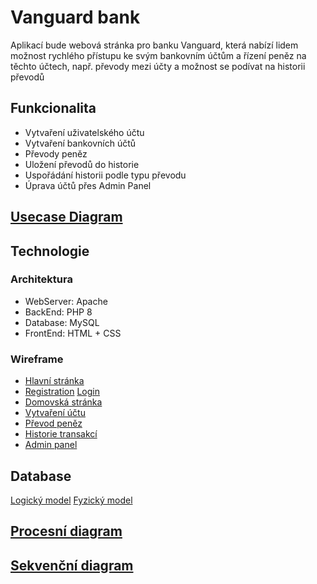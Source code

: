 # Vanguard bank

Aplikací bude webová stránka pro banku Vanguard, která nabízí lidem možnost rychlého přístupu ke svým bankovním účtům a řízení peněz na těchto účtech, např. převody mezi účty a možnost se podívat na historii převodů

## Funkcionalita

- Vytvaření uživatelského účtu
- Vytvaření bankovních účtů
- Převody peněz
- Uložení převodů do historie
- Uspořádání historii podle typu převodu
- Úprava účtů přes Admin Panel

## [Usecase Diagram](https://drive.google.com/file/d/1FOkuUf0Evnz_JOKbbyqEeEO3GVVSDAFS/view?pli=1)

## Technologie

### Architektura
- WebServer: Apache
- BackEnd: PHP 8
- Database: MySQL
- FrontEnd: HTML + CSS

### Wireframe

- [Hlavní stránka](https://cdn.discordapp.com/attachments/727912939444502538/1099406402532946011/Main_page.png)
- [Registration](https://cdn.discordapp.com/attachments/727912939444502538/1099406403086581780/Registration.png) [Login](https://cdn.discordapp.com/attachments/727912939444502538/1099406402130280488/Login.png)
- [Domovská stránka](https://cdn.discordapp.com/attachments/727912939444502538/1099406401517924553/Home_page.png)
- [Vytvaření účtu](https://cdn.discordapp.com/attachments/727912939444502538/1099406402809778236/New_account.png)
- [Převod peněz](https://cdn.discordapp.com/attachments/727912939444502538/1099406403359223888/Send_money.png)
- [Historie transakcí](https://cdn.discordapp.com/attachments/727912939444502538/1099406401173979196/History.png)
- [Admin panel](https://cdn.discordapp.com/attachments/727912939444502538/1099406400905564382/Admin_panel.png)

## Database

[Logický model](https://cdn.discordapp.com/attachments/727912939444502538/1102282152068001885/image.png)
[Fyzický model](https://cdn.discordapp.com/attachments/727912939444502538/1102282286428344380/image.png)

## [Procesní diagram](https://cdn.discordapp.com/attachments/727912939444502538/1102278726206640298/image.png)
## [Sekvenční diagram](https://cdn.discordapp.com/attachments/727912939444502538/1102273630399901916/image.png)
